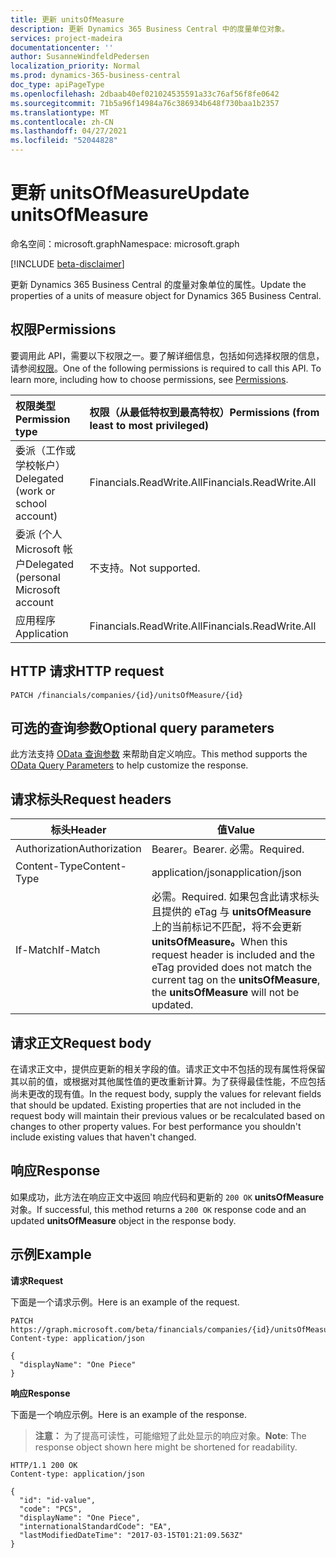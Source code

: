 ```yaml
---
title: 更新 unitsOfMeasure
description: 更新 Dynamics 365 Business Central 中的度量单位对象。
services: project-madeira
documentationcenter: ''
author: SusanneWindfeldPedersen
localization_priority: Normal
ms.prod: dynamics-365-business-central
doc_type: apiPageType
ms.openlocfilehash: 2dbaab40ef021024535591a33c76af56f8fe0642
ms.sourcegitcommit: 71b5a96f14984a76c386934b648f730baa1b2357
ms.translationtype: MT
ms.contentlocale: zh-CN
ms.lasthandoff: 04/27/2021
ms.locfileid: "52044828"
---
```

# <a name="update-unitsofmeasure"></a><span data-ttu-id="fa2fa-103">更新 unitsOfMeasure</span><span class="sxs-lookup"><span data-stu-id="fa2fa-103">Update unitsOfMeasure</span></span>

<span data-ttu-id="fa2fa-104">命名空间：microsoft.graph</span><span class="sxs-lookup"><span data-stu-id="fa2fa-104">Namespace: microsoft.graph</span></span>

[!INCLUDE [beta-disclaimer](../../includes/beta-disclaimer.md)]

<span data-ttu-id="fa2fa-105">更新 Dynamics 365 Business Central 的度量对象单位的属性。</span><span class="sxs-lookup"><span data-stu-id="fa2fa-105">Update the properties of a units of measure object for Dynamics 365 Business Central.</span></span>

## <a name="permissions"></a><span data-ttu-id="fa2fa-106">权限</span><span class="sxs-lookup"><span data-stu-id="fa2fa-106">Permissions</span></span>
<span data-ttu-id="fa2fa-p101">要调用此 API，需要以下权限之一。要了解详细信息，包括如何选择权限的信息，请参阅[权限](/graph/permissions-reference)。</span><span class="sxs-lookup"><span data-stu-id="fa2fa-p101">One of the following permissions is required to call this API. To learn more, including how to choose permissions, see [Permissions](/graph/permissions-reference).</span></span>

|<span data-ttu-id="fa2fa-109">权限类型</span><span class="sxs-lookup"><span data-stu-id="fa2fa-109">Permission type</span></span> |<span data-ttu-id="fa2fa-110">权限（从最低特权到最高特权）</span><span class="sxs-lookup"><span data-stu-id="fa2fa-110">Permissions (from least to most privileged)</span></span>|
|:---------------|:------------------------------------------|
|<span data-ttu-id="fa2fa-111">委派（工作或学校帐户）</span><span class="sxs-lookup"><span data-stu-id="fa2fa-111">Delegated (work or school account)</span></span>|<span data-ttu-id="fa2fa-112">Financials.ReadWrite.All</span><span class="sxs-lookup"><span data-stu-id="fa2fa-112">Financials.ReadWrite.All</span></span> |
|<span data-ttu-id="fa2fa-113">委派 (个人 Microsoft 帐户</span><span class="sxs-lookup"><span data-stu-id="fa2fa-113">Delegated (personal Microsoft account</span></span>|<span data-ttu-id="fa2fa-114">不支持。</span><span class="sxs-lookup"><span data-stu-id="fa2fa-114">Not supported.</span></span>|
|<span data-ttu-id="fa2fa-115">应用程序</span><span class="sxs-lookup"><span data-stu-id="fa2fa-115">Application</span></span>|<span data-ttu-id="fa2fa-116">Financials.ReadWrite.All</span><span class="sxs-lookup"><span data-stu-id="fa2fa-116">Financials.ReadWrite.All</span></span>|

## <a name="http-request"></a><span data-ttu-id="fa2fa-117">HTTP 请求</span><span class="sxs-lookup"><span data-stu-id="fa2fa-117">HTTP request</span></span>

```
PATCH /financials/companies/{id}/unitsOfMeasure/{id}
```

## <a name="optional-query-parameters"></a><span data-ttu-id="fa2fa-118">可选的查询参数</span><span class="sxs-lookup"><span data-stu-id="fa2fa-118">Optional query parameters</span></span>
<span data-ttu-id="fa2fa-119">此方法支持 [OData 查询参数](/graph/query-parameters) 来帮助自定义响应。</span><span class="sxs-lookup"><span data-stu-id="fa2fa-119">This method supports the [OData Query Parameters](/graph/query-parameters) to help customize the response.</span></span>

## <a name="request-headers"></a><span data-ttu-id="fa2fa-120">请求标头</span><span class="sxs-lookup"><span data-stu-id="fa2fa-120">Request headers</span></span>
|<span data-ttu-id="fa2fa-121">标头</span><span class="sxs-lookup"><span data-stu-id="fa2fa-121">Header</span></span>|<span data-ttu-id="fa2fa-122">值</span><span class="sxs-lookup"><span data-stu-id="fa2fa-122">Value</span></span>|
|------|-----|
|<span data-ttu-id="fa2fa-123">Authorization</span><span class="sxs-lookup"><span data-stu-id="fa2fa-123">Authorization</span></span> |<span data-ttu-id="fa2fa-124">Bearer。</span><span class="sxs-lookup"><span data-stu-id="fa2fa-124">Bearer.</span></span> <span data-ttu-id="fa2fa-125">必需。</span><span class="sxs-lookup"><span data-stu-id="fa2fa-125">Required.</span></span>|
|<span data-ttu-id="fa2fa-126">Content-Type</span><span class="sxs-lookup"><span data-stu-id="fa2fa-126">Content-Type</span></span>  |<span data-ttu-id="fa2fa-127">application/json</span><span class="sxs-lookup"><span data-stu-id="fa2fa-127">application/json</span></span>|
|<span data-ttu-id="fa2fa-128">If-Match</span><span class="sxs-lookup"><span data-stu-id="fa2fa-128">If-Match</span></span>      |<span data-ttu-id="fa2fa-129">必需。</span><span class="sxs-lookup"><span data-stu-id="fa2fa-129">Required.</span></span> <span data-ttu-id="fa2fa-130">如果包含此请求标头且提供的 eTag 与 **unitsOfMeasure** 上的当前标记不匹配，将不会更新 **unitsOfMeasure。**</span><span class="sxs-lookup"><span data-stu-id="fa2fa-130">When this request header is included and the eTag provided does not match the current tag on the **unitsOfMeasure**, the **unitsOfMeasure** will not be updated.</span></span> |

## <a name="request-body"></a><span data-ttu-id="fa2fa-131">请求正文</span><span class="sxs-lookup"><span data-stu-id="fa2fa-131">Request body</span></span>
<span data-ttu-id="fa2fa-p104">在请求正文中，提供应更新的相关字段的值。请求正文中不包括的现有属性将保留其以前的值，或根据对其他属性值的更改重新计算。为了获得最佳性能，不应包括尚未更改的现有值。</span><span class="sxs-lookup"><span data-stu-id="fa2fa-p104">In the request body, supply the values for relevant fields that should be updated. Existing properties that are not included in the request body will maintain their previous values or be recalculated based on changes to other property values. For best performance you shouldn't include existing values that haven't changed.</span></span>

## <a name="response"></a><span data-ttu-id="fa2fa-135">响应</span><span class="sxs-lookup"><span data-stu-id="fa2fa-135">Response</span></span>
<span data-ttu-id="fa2fa-136">如果成功，此方法在响应正文中返回 响应代码和更新的 `200 OK` **unitsOfMeasure** 对象。</span><span class="sxs-lookup"><span data-stu-id="fa2fa-136">If successful, this method returns a `200 OK` response code and an updated **unitsOfMeasure** object in the response body.</span></span>

## <a name="example"></a><span data-ttu-id="fa2fa-137">示例</span><span class="sxs-lookup"><span data-stu-id="fa2fa-137">Example</span></span>

<span data-ttu-id="fa2fa-138">**请求**</span><span class="sxs-lookup"><span data-stu-id="fa2fa-138">**Request**</span></span>

<span data-ttu-id="fa2fa-139">下面是一个请求示例。</span><span class="sxs-lookup"><span data-stu-id="fa2fa-139">Here is an example of the request.</span></span>
```http
PATCH https://graph.microsoft.com/beta/financials/companies/{id}/unitsOfMeasure/{id}
Content-type: application/json

{
  "displayName": "One Piece"
}
```

<span data-ttu-id="fa2fa-140">**响应**</span><span class="sxs-lookup"><span data-stu-id="fa2fa-140">**Response**</span></span>

<span data-ttu-id="fa2fa-141">下面是一个响应示例。</span><span class="sxs-lookup"><span data-stu-id="fa2fa-141">Here is an example of the response.</span></span> 

> <span data-ttu-id="fa2fa-142">**注意：** 为了提高可读性，可能缩短了此处显示的响应对象。</span><span class="sxs-lookup"><span data-stu-id="fa2fa-142">**Note**: The response object shown here might be shortened for readability.</span></span>

```http
HTTP/1.1 200 OK
Content-type: application/json

{
  "id": "id-value",
  "code": "PCS",
  "displayName": "One Piece",
  "internationalStandardCode": "EA",
  "lastModifiedDateTime": "2017-03-15T01:21:09.563Z"
}
```



